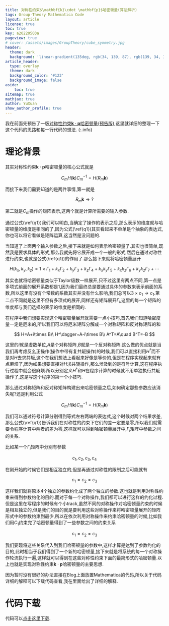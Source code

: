 ```yaml
---
title: 对称性约束$\mathbf{k}\cdot \mathbf{p}$哈密顿量(算法解析)
tags: Group-Theory Mathematica Code 
layout: article
license: true
toc: true
key: a20220503a
pageview: true
# cover: /assets/images/GroupTheory/cube_symmetry.jpg
header:
  theme: dark
  background: 'linear-gradient(135deg, rgb(34, 139, 87), rgb(139, 34, 139))'
article_header:
  type: overlay
  theme: dark
  background_color: '#123'
  background_image: false
aside:
    toc: true
sitemap: true
mathjax: true
author: YuXuan
show_author_profile: true
---
```

我在前面先预告了一版[对称性约束$\mathbf{k}\cdot \mathbf{p}$哈密顿量(预告版)](https://yxli8023.github.io/2022/04/30/kp-Group.html),这里就详细的整理一下这个代码的思路和每一行代码的想法.
{:.info}
<!--more-->
# 理论背景
其实对称性约束$\mathbf{k}\cdot\mathbf{p}$哈密顿量的核心公式就是

$$
C_mH(\mathbf{k})C_m^{-1}=H(R_m\mathbf{k})\label{q1}
$$

而接下来我们需要知道的是两件事情,第一就是

$$
R_m\mathbf{k}\rightarrow ?
$$

第二就是$C_m$操作的矩阵表示,这两个就是计算所需要的输入参数.

通过公式(\ref{q1})我们可以明白,当确定了操作的表示之后,那么表示的维度就与哈密顿量的维度是相同的了,因为公式(\ref{q1})其实看起来不单单是个抽象的表达式,你也可以将它看做是矩阵运算,这当然是没问题的.

当知道了上面两个输入参数之后,接下来就是如何表示哈密顿量了.其实也很简单,既然我是要求具体的形式,那么我就先将它展开成一个一般的形式,然后在通过对称性进行约束,也就是公式(\ref{q1})的作用了.那么接下来就将哈密顿量展开

$$
H(k_x,k_y,k_z)=1\times\Gamma_1 + k_x\Gamma_2 + k_y\Gamma_3 + k_z\Gamma_4 + k_xk_y\Gamma_5 + k_xk_z\Gamma_6 + k_yk_z\Gamma_7 + \cdots
$$

其实也就将哈密顿量类似于Taylor级数一样展开,只不过这里有两点不同,第一点是多项式前面的展开系数都是1,因为我们最终总是要通过具体的参数来表示前面的系数,所以这里有没有个常数的系数其实并没有什么影响,我们总可以$3\times c_1\rightarrow c_1$.第二点不同就是这里不但有多项式的展开,同样还有矩阵展开$\Gamma_i$,这里的每一个矩阵的维度都与我们选择的表示的维度是相同的.

在程序中我们想要实现这个哈密顿量展开就需要一点小技巧,首先我们知道哈密度量一定是厄米的,所以我们可以将厄米矩阵分解成一个对称矩阵和反对称矩阵的和

$$
H=A+i\times B\\
H^\dagger=A-i\times B\\
A^T=A\quad B^T=-B
$$

这里的$i$就是虚数单位,$A$是个对称矩阵,$B$就是一个反对称矩阵.这么做的优点就是当我们再考虑反幺正操作(操作中带有复共轭操作)的时候,我们可以直接利用$H^\dagger$而不是对$H$去求共轭,这个在我们想法上看起来好像是等价的,但是在程序实现起来就有点麻烦了,因为如果想要直接对$H$求共轭操作,那么涉及到的是符号计算,这在程序执行过程中就会很麻烦.所以分别定义$H^\dagger$和$H$在程序计算的时候就不用单独执行共轭操作了,这是写这个程序的第一个小技巧.

那么通过对称矩阵和反对称矩阵构建出来哈密顿量之后,如何确定那些参数应该消失呢?还是利用公式

$$
C_mH(\mathbf{k})C_m^{-1}=H(R_m\mathbf{k})
$$

我们可以通过符号计算分别得到等式左右两端的表达式,这个时候对两个结果求差,那么公式(\ref{q1})告诉我们在对称性的约束下它们的差一定要是零,所以我们就需要令程序计算中两者的差为零,这样就可以得到哈密顿量展开中,$\Gamma_i$矩阵中参数之间的关系.

比如某一个$\Gamma_i$矩阵中分别有参数

$$c_1,c_2,c_3,c_4$$

在刚开始的时候它们是相互独立的,但是再通过对称性的限制之后可能就有

$$
c_1=c_2=c_3
$$

这样我们就将原本4个独立的参数约化成了两个独立的参数.这也就是利用对称性约束来得到参数约化的目的.而对于每一个对称操作,我们都可以进行这样的约化过程.但是这里在写程序的时候有个小track,虽然不同的对称操作对哈密顿量约束的时候是相互独立的,但是我们的目的就是要利用这些对称操作来将哈密顿量展开的矩阵形式中的参数约束到最少,所以在依次利用对称操作来约束哈密顿量的时候,比如我们用$C_1$约束完了哈密顿量得到了一些参数之间的约束关系

$$
c_1=c_2=c_3
$$

我们要现将这些关系代入到我们哈密顿量的参数中,这样才算是达到了参数约化的目的,此时相当于我们得到了一个新的哈密顿量,接下来就是将系统的每一个对称操作轮流执行一遍,这样就可以得到在这些对称性约束下面的最简形式的哈密顿量.以上也就是实现对称性约束$\mathbf{k}\cdot\mathbf{p}$哈密顿量的主要思想.

因为暂时没有很好的办法直接在Blog上面放置Mathematica的代码,所以关于代码详细的解释可以下载代码查看,我在里面给出了详细的解释.



# 代码下载
代码可以[点击这里下载](/assets/data/kp-code.nb).
